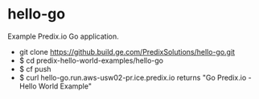 hello-go
===========

Example Predix.io Go application.

- git clone https://github.build.ge.com/PredixSolutions/hello-go.git
- $ cd predix-hello-world-examples/hello-go
- $ cf push
- $ curl hello-go.run.aws-usw02-pr.ice.predix.io returns "Go Predix.io - Hello World Example"


